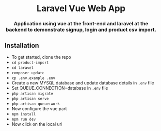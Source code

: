 <h1 align="center">Laravel Vue Web App</h1>
<h3 align="center">Application using vue at the front-end and laravel at the backend to demonstrate signup, login and product csv import.</h3>


## Installation
- To get started, clone the repo
- `cd product-import`
- `cd laravel`
- `composer update`
- `cp .env.example .env`
- Create a new MYSQL database and update database details in `.env` file
- Set QUEUE_CONNECTION=database in `.env` file
- `php artisan migrate`
- `php artisan serve`
- `php artisan queue:work`
- Now configure the vue part
- `npm install`
- `npm run dev`
-  Now click on the local url 



